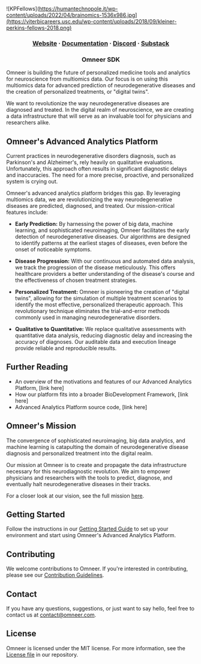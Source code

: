 ![KPFellows](https://humantechnopole.it/wp-content/uploads/2022/04/brainomics-1536x986.jpg](https://viterbicareers.usc.edu/wp-content/uploads/2018/09/kleiner-perkins-fellows-2018.png)

<html>
  <h3 align="center">
  <a href="https://omneer.typedream.app">Website</a>
  <span> · </span>
  <a href="https://docs.omneer.xyz/">Documentation</a>
  <span> · </span>
  <a href="">Discord</a>
  <span> · </span>
  <a href="https://omneer.substack.com/">Substack</a>
  </h3>
</html>

<html>
  <h3 align="center">Omneer SDK</a>
  </h3>
</html>

Omneer is building the future of personalized medicine tools and analytics for neuroscience from multiomics data. Our focus is on using this multiomics data for advanced prediction of neurodegenerative diseases and the creation of personalized treatments, or "digital twins". 

We want to revolutionize the way neurodegenerative diseases are diagnosed and treated. In the digital realm of neuroscience, we are creating a data infrastructure that will serve as an invaluable tool for physicians and researchers alike.

## Omneer's Advanced Analytics Platform

Current practices in neurodegenerative disorders diagnosis, such as Parkinson's and Alzheimer's, rely heavily on qualitative evaluations. Unfortunately, this approach often results in significant diagnostic delays and inaccuracies. The need for a more precise, proactive, and personalized system is crying out.

Omneer's advanced analytics platform bridges this gap. By leveraging multiomics data, we are revolutionizing the way neurodegenerative diseases are predicted, diagnosed, and treated. Our mission-critical features include:

- **Early Prediction:** By harnessing the power of big data, machine learning, and sophisticated neuroimaging, Omneer facilitates the early detection of neurodegenerative diseases. Our algorithms are designed to identify patterns at the earliest stages of diseases, even before the onset of noticeable symptoms.

- **Disease Progression:** With our continuous and automated data analysis, we track the progression of the disease meticulously. This offers healthcare providers a better understanding of the disease's course and the effectiveness of chosen treatment strategies.

- **Personalized Treatment:** Omneer is pioneering the creation of "digital twins", allowing for the simulation of multiple treatment scenarios to identify the most effective, personalized therapeutic approach. This revolutionary technique eliminates the trial-and-error methods commonly used in managing neurodegenerative disorders.

- **Qualitative to Quantitative:** We replace qualitative assessments with quantitative data analysis, reducing diagnostic delay and increasing the accuracy of diagnoses. Our auditable data and execution lineage provide reliable and reproducible results.

## Further Reading

- An overview of the motivations and features of our Advanced Analytics Platform, [link here]
- How our platform fits into a broader BioDevelopment Framework, [link here]
- Advanced Analytics Platform source code, [link here]

## Omneer's Mission

The convergence of sophisticated neuroimaging, big data analytics, and machine learning is catapulting the domain of neurodegenerative disease diagnosis and personalized treatment into the digital realm. 

Our mission at Omneer is to create and propagate the data infrastructure necessary for this neurodiagnostic revolution. We aim to empower physicians and researchers with the tools to predict, diagnose, and eventually halt neurodegenerative diseases in their tracks.

For a closer look at our vision, see the full mission [here](./MISSION.md).

## Getting Started

Follow the instructions in our [Getting Started Guide](./GETTING_STARTED.md) to set up your environment and start using Omneer's Advanced Analytics Platform.

## Contributing

We welcome contributions to Omneer. If you're interested in contributing, please see our [Contribution Guidelines](./CONTRIBUTING.md).

## Contact

If you have any questions, suggestions, or just want to say hello, feel free to contact us at contact@omneer.com.

## License

Omneer is licensed under the MIT license. For more information, see the [License file](./LICENSE) in our repository.
